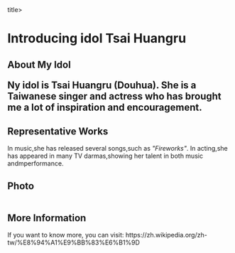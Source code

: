 <!DOCTYPE  html>
<html>
<head>
  <title>Page Title</title>title>
</head>
<body>
<h1>Introducing idol Tsai Huangru</h1>
  <h2>About My Idol
  <p>Ny idol is <strong> Tsai Huangru (Douhua)</strong>.
    She is a Taiwanese singer and actress who has brought me a lot of inspiration and encouragement.</p>
   <h2>Representative Works</h2>
  <p>In music,she has released several songs,such as <em>"Fireworks"</em>.
     In acting,she has appeared in many TV darmas,showing her talent in both music andmperformance.</p>
  <h2>Photo</h2>
  <img https://www.google.com/imgres?q=%E8%B1%86%E8%8A%B1%20%E8%94%A1%E9%BB%83%E6%B1%9D&imgurl=https%3A%2F%2Fcc.tvbs.com.tw%2Fimg%2Fupload%2F2023%2F11%2F15%2F20231115221539-4f6db210.jpg&imgrefurl=https%3A%2F%2Fnews.tvbs.com.tw%2Fentertainment%2F2306294&docid=sNk174Zwy5DJ1M&tbnid=GWj9hrDxdCEhPM&vet=12ahUKEwiL6-DytoKQAxXDffUHHRcHBwsQM3oECBoQAA..i&w=1060&h=596&hcb=2&ved=2ahUKEwiL6-DytoKQAxXDffUHHRcHBwsQM3oECBoQAA="Tsai Huangru photo">
  <h2>More Information</h2>
  <p>If you want to know more, you can visit:
  <a > https://zh.wikipedia.org/zh-tw/%E8%94%A1%E9%BB%83%E6%B1%9D
  </p>
</body>
</html>
